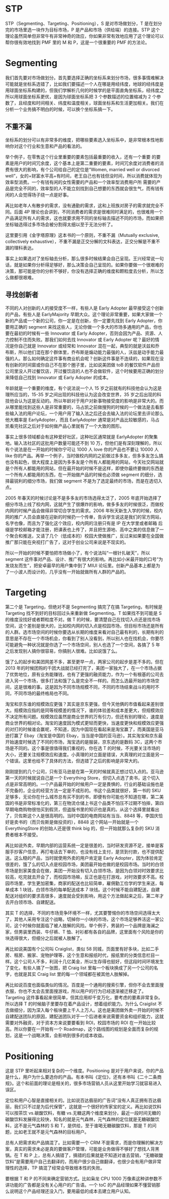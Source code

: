 # STP

STP（Segmenting、Targeting、Positioning），S 是对市场做划分，T 是在划分完的市场里选一块作为目标市场，P 是产品和市场（供给端）的连接。STP 这个理论虽然简单但非常牛有非常神奇的效应，你如果非常有效地应用了这个理论可以帮你很有效地找到 PMF 里的 M 和 P，这是一个很重要的 PMF 的方法论。

# Segmenting

我们首先要对市场做划分。首先要选择正确的坐标系来划分市场，很多事情难解决可能就是坐标系选错了，比如我们要描述一个人在哪是用经纬度，地球的经纬度是用球面坐标系构建的，但我们学解析几何的时候学的是平面直角坐标系，经纬度之所以用球面坐标系更优，是因为球面坐标系把 3 个参数描述的位置缩减为 2 个参数了，且经度和时间相关、纬度和温度相关，球面坐标系和生活更加相关。我们在分析一个业务搞不明白的时候，可以换个坐标系搞一下。

## 不重不漏

坐标系的划分可以有非常多的维度，把哪些要素选入坐标系中，是非常根本性地影响你对这个行业和生意和产品的看法的。

举个例子，在零售这个行业里重要的要素包括最重要的收入，还有一个重要 的要素是用户的时间冗余度，这个基本上是第二重要的要素，时间冗余度对消费者的消费有很大的影响，有个公司给自己的定位是“Women, married well or divorced well”，女的+财富水平高+有时间，老王自己也有钱但没时间，所以消费就体现为效率型消费。一个有钱有闲的女性需要的产品和一个效率型消费用户所 需要的产品是完全不同的，效率型的人不能立刻找到自己想要的东西就会很生气，而有钱有闲的人会觉得场子绕一点是好事。

再比如老年人有散步的需求，没有通勤的需求，这和上班族对房子的需求就完全不同。后面 4P 理论也会讲到，不同消费者的需求是很难同时满足的，也很难用一个产品满足所有人的需求，这也就要求用不同的坐标轴去描述不同的市场，而如果把坐标轴选得过多市场会被分割得太细以至于无法分析了。

这里要引用《金字塔原理》这本书的一个原则，不重不漏（Mutually exclusive, collectively exhaustive），不重不漏是正交分解的文科表达，正交分解是不重不漏的理科表达。

事实上如果选对了坐标轴去分析，那么很多时候结果会自己呈现。王兴经常说一句话，就是如果你分析得足够好，那么决策会自己呈现的。如果你要做一个很艰难的决策，那可能是你的分析不够好，你没有选择正确的维度和颗粒度去分析，所以怎么做都很艰难。

## 寻找创新者

不同的人对创新的人的接受度不一样，有些人是 Early Adopter 最早接受这个创新的产品，有些人是 EarlyMajority 早期大众。这个理论非常重要，如果大家做一个新的产品或一个新的公司，你一定是在创新，你一定要先找到 Early Adopter，你要用正确的 segment 来找这些人，无论你做一个多大的市场多通用的产品，你也要在最初的时候有一些 Innovator 或 Early Adopter，否则会因为产品、资源、人力控制不住而失败。那我们如何去找 Innovator 或 Early Adopter 呢？最好的情况是你自己就是 Innovator 或经常和 Innovator 混在一起，典型的就是沃兹和乔布斯，所以他们混在那个群体里，乔布斯是煽动能力最强的人，沃兹是动手能力最强的人。那么如何确定这件事有商业机会呢？创新这件事是不连续的，如果现在没有创新的时间窗或你自己不在那个圈子里，比如说美团做 toB 的餐饮软件产品但公司里没人开过餐饮店，开过餐饮店的人也不会做软件，这个时候要用正确的划分来降低自己找到 Innovator 或 Early Adopter 的成本。

年龄就是一个重要的维度，有个说法说一个人 15 岁之前就有的科技他会认为这是理所应当的，15-35 岁之间出现的科技他认为这会改变世界，35 岁之后出现的科技他会认为这是反动的。所以年龄对于用户对新事物接受度的影响是非常大的。而从哪里能找到这些人是非常重要的，马占凯之前做搜狗的时候的一个做法是去看那些输入法的用户论坛，一个用户用了输入法之后还会去输入法的论坛里去评论那么他大概率是 EarlyAdopter，而且 EarlyAdopter 通常是对产品比较敏感的，马占凯看完社区之后对于如何做产品心里就有了一个大致的图形。

事实上很多领域都会有这种爱好社区，这种社区通常就是 EarlyAdopter 的聚集地。输入法社区的这批用户数量可能还不到 10 万，但他们是有深刻理解的，所以有个说法是在一开始的时候你宁可让 1000 人 love 你的产品也不要让 10000 人 like 你的产品。再举一个例子，当时做校内网的之前做过多多友，但多多友怎么搞也没有起色，很大程度上是因为多多友是个所有人都能用的网站，今天社交网站就是个所有人都能用的网站，但在最开始的时候不是这样，即使你最终要做的东西是一个所有人都能用的东西，在一开始做产品的时候也必须做 segment 的细分，选择最锐利的细分市场，我们做 segment 不是为了选定最终的市场，而是在选切入点。

2005 年春天的时候讨论是不是多多友的市场选得太泛了，2005 年底开始选择了细分市场上线了校内网，这就产生了很爆炸的影响，做多多友的时候很泛，而做校内网的时候产品会做得非常切合学生的需求。2006 年秋天新生入学的时候，校内网的推广人员会直接在迎新的时候扔一个传单，告诉学生说这是我们的官方网站，名字也像，而且为了强化这个效应，校内网的注册只有是 IP 在大学里或者邮箱 后缀是学校邮箱才能注册，把课表也上传了，并且把生源地、高中之类的信息做了一个聚合和推送，又请了几个（低成本的）校园大使做推广，反过来如果要在全国做推广那只能在央视打广告了，这对于创业公司来说是不现实的。

所以一开始的时候不要怕把市场做小了，有个说法叫“一根针扎破天”，所以 segment 这件事对产品、设计、推广有很大的影响。再比如小米最开始的口号“为发烧友而生”，把安卓最早的用户集中到了 MIUI 论坛里。创新产品基本上都是为了一小波人而设计的，几乎没有一开始就做所有人群的产品的。

# Targeting

第二个是 Targeting，但绝对不是 Segmenting 搞完了在搞 Targeting，有时候是 Targeting 找不到好的目标回过头来重新做 Segmenting。T 如果找不到可能是 S 的维度没找好或者颗粒度不对。做 T 的时候，要清楚自己在找切入点还是找市场空间，这个差别是很大的，比如校内网的切入点是校园市场，但目标市场还是所有的人群。选市场空间的时候你要选从长期的维度来看对自己最有利的，长期有利的意思是不存在一个市场机会，你看到了别人没看到，所以别人也在找机会，你要尽可能避免一种状况就是你选了一个市场空间，别人也选了一个空间，各搞了 5 年之后发现别人搞你很容易，你搞别人很难。比如说饿了么。

饿了么的起步和美团网差不多，甚至更早一点，两家公司的起步是差不多的。但在 2013 年的时候团购的千团大战就已经打完了，美团一家独大了，在一个市场占据了优势地位，原有业务能赚钱，也有了更强的融资能力，作为一个有根基的公司去进入另一个市场，很多打法和饿了么是完全不一样的。而怎么选最开始的市场空间，这是很难的事。这是因为不同市场规模不同，不同的市场结束战斗的用时不同，不同市场的最终格局也不同。

淘宝和京东谁的规模效应更强？其实是京东更强，但今天他俩的市值看起来差别很大。规模效应指的是同等规模差的情况下，谁的体验差和成本差更大，但规模效应不决定所有问题。规模效应虽然是商业世界的万有引力，但还有别的理论，速度是商业世界的相对论。淘宝的速度因为模式更轻而更快，当速度更快和规模效应更强的对打的时候谁会赢呢，不知道，因为中国现在看起来是淘宝赢了，而美国是亚马逊打赢了 Ebay（淘宝是中国的 Ebay，当当是中国的亚马逊）。其实淘宝和京东最开始速度时候选了不同的市场，淘宝选的是服装，京东选的是数码 3C，这两个市场是不同的。这个事是很值得我们重视的，你在选 T 的时候，不光要关注市场的大小，还要关注规模效应和速度。小真理的对立面是错误，大真理的对立面是另一个错误。这里也给不了具体的方法，但选错了之后的影响是非常大的。

刚刚提到的几个公司，只有亚马逊是在第一天的时候就真正想过切入点的。亚马逊第一天的时候就说自己是一个 Everything Store，但切入点选了卖书，这个切入点是非常高明的。一个产品最开始的时候用户一定是畏惧的，行业的基础设施也是不完备的，企业的经营方法一定是不成形的。书这个品类就很好，第一书的 SKU 足够多，无论你在什么城市总有买不到的书，即便有你可能也不知道在哪，第二美国的书是非常标准化的，第三在物流仓储上书这个品类不怕压不过期不怕摔，第四早期电商购物很怕买到假货，但盗版书里的知识也是真的。从这个选择里就看出了，贝佐斯这个人是很高明的。当时中国的电商网站有当当、8848 等，李国庆恰好是卖书的（而贝佐斯是做投资的），8848 这个网站一开始就是一个 EverythingStore 的创始人还是很 think big 的，但一开始就那么复杂的 SKU 消费者根本不接受。

再比如说外卖，早期内部的运营系统一定是很差的，当时研发资源不足，接单是客服手抄客户信息，再打电话去下单的，也没有线上支付，是货到付款，也不提供配送。这么糙的产品，当时就使用外卖的用户肯定是 Early Adopter，因为体验肯定很差的，饿了么的切入点是校园市场，美团最开始也做的是校园市场。当时的白领市场是到家美食会在做，美团一开始没有切入白领市场，是因为白领对时效要求比较高，吃完就去开会了，而校园市场嘛，反正也是在打游戏，对时效要求不高。校园市场里，学生更加密集，商家的配送也比较简单，雇佣勤工俭学的学生来送，每单成本 1 块钱，白领市场的每单配送成本 7 块钱。这个时候不能自建配送，自建配送对组织的要求高很多，速度就会受到影响，用这个方法做起来之后，第二年才去开白领市场、自建配送。

其实 T 的选择，不同的市场竞争环境不一样，尤其要警惕你的市场空间选得太大了，其他人采用专注这个战略，切掉你一小块的市场，这个市场足够养活这一家公司，这个时候你就面临了被人肢解的风险。举个例子，男装的一个品牌是海澜之家，但男装里西装、牛仔裤、T 恤、衬衫都有各自的品牌，这里面有个风险是你的块选得很大，但细分之后就被人肢解了。

再比如说美国有个公司叫 Craiglist，类似 58 同城，页面里有好多块，比如二手房、租房、搬家、宠物护理等，这个生意和报纸时代，报纸里的分类信息栏目一样。这个公司人不多，利润十几亿美金，所以生存得也挺好，但这段时间环境发生了变化，有些人搞了一张图，把 Craig list 里每一个板块换成了另一个公司的名字，也就是其实 Craig list 里的每一个领域都在被其他人肢解掉。

再比如说百度也面临类似的情况。百度是一个通用的搜索引擎，但你不会去里面搜衣服，你也不太会去里面搜游戏，所以用户的行为已经逐渐被迁移走了。Targeting 这件事看起来很简单，但其应用却千变万化，要考虑的要素非常复杂。所以选择 T 的时候脑子里要存在着产品设计，想着组织能力。为什么 Craiglist 不去做细分，因为深入每个板块要上千人上万人。这也是美团做外卖一开始的时候不自建配送团队的原因，建配送团队对于一个后进者来说需要资金和组织能力，这就需要对外融资，对于资本方来说要要看到 ROI，校园市场的 ROI 在一开始比较高。所以你要在一开始有一个 Roadmap，这个路线图的规划是全面而复杂的规划，这是一个战略决策，会影响到很多的成本收益。

# Positioning

这是 STP 里听起来相对复杂的一个维度。Positioning 是对于用户来说，你的产品是什么，用户为什么要选你的产品。有本书叫《定位》，还有本书叫《二十二条商规》。这个和前面的理论是相关的，很多市场营销人员从这里开始学习就容易进入误区。

定位和用户心智是直接相关的。比如说百达翡丽的广告词“没有人真正拥有百达翡丽，我们只不过是为后代保管”，这就是一个很好的传家宝的定义。再比如说饮料可以按茶饮 vs.碳酸饮料，有糖 vs.无糖这两个维度来划分，最近一段时间无糖的碳酸饮料发展得比较快，知名的就是元气森林，元气森林的定位就是无糖碳酸饮料，这不是元气森林的 S 和 T，是供给，至于谁喝无糖碳酸饮料，那是 T 的问题，比如老王就不是元气森林的目标用户。

总有人把需求和产品搞混了。比如需要一个 CRM 不是需求，而是你理解的解决方案，真实的需求未必是真的要做客户管理，可能是业务做得不够好了想找人背黑锅。在 T 和 P 上，总有人搞错了，搞错的后果就是不知道对谁去营销，“无糖碳酸饮料”是需要用户自己去翻译的，而用户很少自己做翻译，也很少会有用户做非常理性的选择，TP 搞混了经常会导致根本性的失败。

要根据 T 和 P 的不同来确定营销方式。比如枭龙 CPU 1000 万像素这种讲参数不讲功能的广告都是没有关心用户的广告语。一个 toC 的产品经理如果不懂营销那么说明这个产品经理还没入门，要用最低的成本去建立用户认知。
